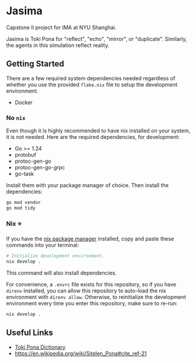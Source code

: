# Jasima

Capstone II project for IMA at NYU Shanghai.

Jasima is Toki Pona for "reflect", "echo", "mirror", or "duplicate". Similarly, the agents in this simulation reflect reality.

## Getting Started

There are a few required system dependencies needed regardless of whether you use the provided `flake.nix` file to setup the development environment.

- Docker

### No `nix`

Even though it is highly recommended to have nix installed on your system, it is not needed. Here are the required dependencies, for development:

- Go >= 1.24
- protobuf
- protoc-gen-go
- protoc-gen-go-grpc
- go-task

Install them with your package manager of choice. Then install the dependencies:

```bash
go mod vendor
go mod tidy
```

### Nix ⭐

If you have the [nix package manager](https://nixos.org/) installed, copy and paste these commands into your terminal:

```bash
# Initialize development environment.
nix develop .
```

This command will also install dependencies.

For convenience, a `.envrc` file exists for this repository, so if you have `direnv` installed, you can allow this repository to auto-load the nix environment with `direnv allow`. Otherwise, to reinitialize the development environment every time you enter this repository, make sure to re-run:

```bash
nix develop .
```

## Useful Links

- [Toki Pona Dictionary](https://nimi.li/)
- <https://en.wikipedia.org/wiki/Sitelen_Pona#cite_ref-21>
